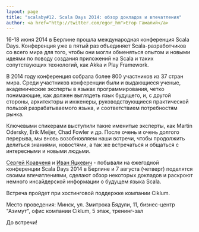 ```yaml
---
layout: page
title: "scalaby#12. Scala Days 2014: обзор докладов и впечатления"
author: <a href="http://twitter.com/egor_hm">Егор Гамалий</a>
---
```

16-18 июня 2014 в Берлине прошла международная конференция Scala Days. Конференция уже в пятый раз объединяет Scala-разработчиков со всего мира для того, чтобы они могли обменяться опытом и новыми идеями по поводу создания приложений на Scala и таких сопутствующих технологий, как Akka и Play Framework.

В 2014 году конференция собрала более 800 участников из 37 стран мира. Среди участников конференции были и выдающиеся ученые, академические эксперты в языках программирования, четко понимающие, как должен выглядеть язык будущего, и, с другой стороны, архитекторы и инженеры, руководствующиеся практической пользой разрабатываемого языка, и соответствием потребностям рынка.

Ключевыми спикерами выступили такие именитые эксперты, как Martin Odersky, Erik Meijer, Chad Fowler и др.
После очень и очень долгого перерыва, мы вновь возобновляем наши встречи, чтобы продолжить делиться знаниями, новостями, а так же встречаться и общаться с интересными и новыми людьми.

[Сергей Кравченя](https://www.facebook.com/skrauchenia) и [Иван Яцкевич](https://www.facebook.com/ivan.yatskevich) - побывали на ежегодной конференции Scala Days 2014 в Берлине и 7 августа (четверг) поделятся своими впечатлениями, сделают обзор некоторых докладов и раскроют немного инсайдерской информации о будущем языка Scala.

Встреча пройдет при хостинговой поддержке компании Ciklum.

Место проведения: Минск, ул. Змитрока Бядули, 11, бизнес-центр "Азимут", офис компании Ciklum, 5 этаж, тренинг-зал

До встречи!
